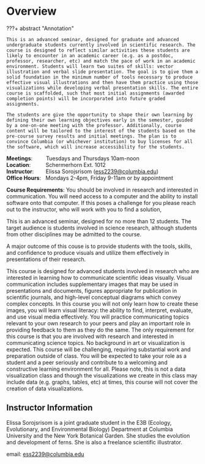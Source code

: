 # Overview

???+ abstract "Annotation"

    This is an advanced seminar, designed for graduate and advanced undergraduate students currently involved in scientific research. The course is designed to reflect similar activities these students are likely to encounter in an academic career (e.g. as a postdoc, professor, researcher, etc) and match the pace of work in an academic environment. Students will learn two suites of skills: vector illustration and verbal slide presentation. The goal is to give them a solid foundation in the minimum number of tools necessary to produce effective visual illustrations and then have them practice using those visualizations while developing verbal presentation skills. The entire course is scaffolded, such that most initial assignments (awarded completion points) will be incorporated into future graded assignments.

    The students are give the opportunity to shape their own learning by defining their own learning objectives early in the semester, guided by a one-on-one meeting with the professor. Additionally, course content will be tailored to the interest of the students based on the pre-course survey results and initial meetings. The plan is to convince Columbia (or whichever institution) to buy licenses for all the software, which will increase accessibility for the students. 

**Meetings**:         Tuesdays and Thursdays 10am-noon<br>
**Location**:          Schermerhorn Ext. 1012<br>
**Instructor**:        Elissa Sorojsrisom ([ess2239@columbia.edu](mailto:ess2239@columbia.edu)) <br>
**Office Hours**:   Mondays 2-4pm, Friday 9-11am or by appointment

**Course Requirements**: You should be involved in research and interested in communication. You will need access to a computer and the ability to install software onto that computer. If this poses a challenge for you please reach out to the instructor, who will work with you to find a solution, 

This is an advanced seminar, designed for no more than 12 students. The target audience is students involved in science research, although students from other disciplines may be admitted to the course. 

A major outcome of this couse is to provide students with the tools, skills, and confidence to produce visuals and utilize them effectively in presentations of their research. 

This course is designed for advanced students involved in research who are interested in learning how to communicate scientific ideas visually. Visual communication includes supplementary images that may be used in presentations and documents, figures appropriate for publication in scientific journals, and high-level conceptual diagrams which convey complex concepts. In this course you will not only learn how to create these images, you will learn visual literacy: the ability to find, interpret, evaluate, and use visual media effectively. You will practice communicating topics relevant to your own research to your peers and play an important role in providing feedback to them as they do the same. The only requirement for this course is that you are involved with research and interested in communicating science topics. No background in art or visualization is expected. This course will be challenging, requiring substantial work and preparation outside of class. You will be expected to take your role as a student and a peer seriously and contribute to a welcoming and constructive learning environment for all. Please note, this is not a data visualization class and though the visualizations we create in this class may include data (e.g. graphs, tables, etc) at times, this course will not cover the creation of data visualizations.

## Instructor Information

Elissa Sorojsrisom is a joint graduate student in the E3B (Ecology, Evolutionary, and Environmental Biology) Department at Columbia University and the New York Botanical Garden. She studies the evolution and development of ferns. She is also a freelance scientific illustrator. 

email: [ess2239@columbia.edu](mailto:ess2239@columbia.edu) <br>